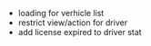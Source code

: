 - loading for verhicle list
- restrict view/action for driver
- add license expired to driver stat

